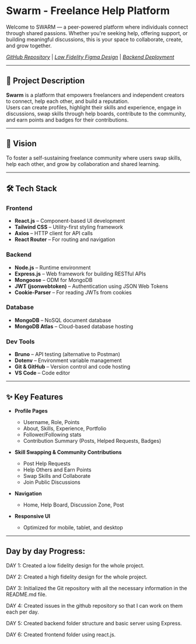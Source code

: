 # Swarm - Freelance Help Platform

Welcome to SWARM — a peer-powered platform where individuals connect through shared passions. Whether you're seeking help, offering support, or building meaningful discussions, this is your space to collaborate, create, and grow together.

*[GitHub Repository](https://github.com/kalviumcommunity/S67_Ruchitha_Capstone_Swarm)* |
*[Low Fidelity Figma Design](https://www.figma.com/design/ZEtwQ4HbprBgdf45YPdcnt/low-fid?node-id=0-1&t=56D7jSCs6yV0IXTl-1)* |
*[Backend Deployment](https://s67-ruchitha-capstone-swarm-8.onrender.com/)*

---

## 📌 Project Description

**Swarm** is a platform that empowers freelancers and independent creators to connect, help each other, and build a reputation.  
Users can create profiles, highlight their skills and experience, engage in discussions, swap skills through help boards, contribute to the community, and earn points and badges for their contributions.

---

## 🌟 Vision

To foster a self-sustaining freelance community where users swap skills, help each other, and grow by collaboration and shared learning.

---

## 🛠️ Tech Stack

### Frontend
- **React.js** – Component-based UI development  
- **Tailwind CSS** – Utility-first styling framework  
- **Axios** – HTTP client for API calls  
- **React Router** – For routing and navigation  

### Backend
- **Node.js** – Runtime environment  
- **Express.js** – Web framework for building RESTful APIs  
- **Mongoose** – ODM for MongoDB  
- **JWT (jsonwebtoken)** – Authentication using JSON Web Tokens  
- **Cookie-Parser** – For reading JWTs from cookies  

### Database
- **MongoDB** – NoSQL document database  
- **MongoDB Atlas** – Cloud-based database hosting  

### Dev Tools
- **Bruno** – API testing (alternative to Postman)   
- **Dotenv** – Environment variable management  
- **Git & GitHub** – Version control and code hosting  
- **VS Code** – Code editor  

---

## ✨ Key Features

- **Profile Pages**
  - Username, Role, Points
  - About, Skills, Experience, Portfolio
  - Follower/Following stats
  - Contribution Summary (Posts, Helped Requests, Badges)

- **Skill Swapping & Community Contributions**
  - Post Help Requests
  - Help Others and Earn Points
  - Swap Skills and Collaborate
  - Join Public Discussions

- **Navigation**
  - Home, Help Board, Discussion Zone, Post

- **Responsive UI**
  - Optimized for mobile, tablet, and desktop

---

## Day by day Progress:

DAY 1: Created a low fidelity design for the whole project.

DAY 2: Created a high fidelity design for the whole project.

DAY 3: Initialized the Git repository with all the necessary information in the README.md file.

DAY 4: Created issues in the github repository so that I can work on them each per day.

DAY 5: Created backend folder structure and basic server using Express.

DAY 6: Created frontend folder using react.js.
